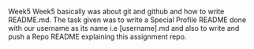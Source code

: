 Week5
Week5 basically was about git and github and how to write README.md. The task given was to write a Special Profile README done with our username as its name i.e [username].md and also to write and push a Repo README explaining this assignment repo. 

